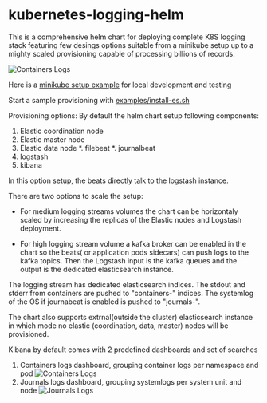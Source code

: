 # kubernetes-logging-helm

This is a comprehensive helm chart for deploying complete K8S logging stack featuring few desings options suitable from a minikube setup up to a mighty scaled provisioning capable of processing billions of records.

![Containers Logs](https://github.com/nickytd/k8s-logging-helm/blob/master/images/k8s-logging-stack.jpg)

Here is a [minikube setup example](https://github.com/nickytd/k8s-logging-helm/tree/master/examples) for local development and testing

Start a sample provisioning with
[examples/install-es.sh](https://github.com/nickytd/k8s-logging-helm/blob/master/examples/install-es.sh)


Provisioning options:
By default the helm chart setup following components:
 1. Elastic coordination node
 1. Elastic master node
 1. Elastic data node
 *. filebeat
 *. journalbeat
 1. logstash
 1. kibana
 
In this option setup, the beats directly talk to the logstash instance.
 
There are two options to scale the setup:
* For medium logging streams volumes the chart can be horizontaly scaled by increasing the replicas of the Elastic nodes and Logstash deployment.

* For high logging stream volume a kafka broker can be enabled in the chart so the beats( or application pods sidecars) can push logs to the kafka topics. Then the Logstash input is the kafka queues and the output is the dedicated elasticsearch instance. 

The logging stream has dedicated elasticsearch indices. The stdout and stderr from containers are pushed to "containers-<date>" indices. The systemlog of the OS if journabeat is enabled is pushed to "journals-<date>".

The chart also supports extrnal(outside the cluster) elasticsearch instance in which mode no elastic (coordination, data, master) nodes will be provisioned.

Kibana by default comes with 2 predefined dashboards and set of searches
1. Containers logs dashboard, grouping container logs per namespace and pod
![Containers Logs](https://github.com/nickytd/k8s-logging-helm/blob/master/images/ContainerLogsDashboard.png)
2. Journals logs dashboard, grouping systemlogs per system unit and node
![Journals Logs](https://github.com/nickytd/k8s-logging-helm/blob/master/images/JournalsLogsDashboard.png)

